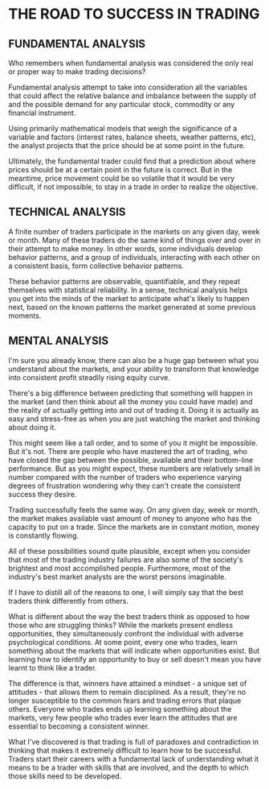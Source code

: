 # THE ROAD TO SUCCESS IN TRADING

## FUNDAMENTAL ANALYSIS

Who remembers when fundamental analysis was considered the only real or proper way to make trading decisions?

Fundamental analysis attempt to take into consideration all the variables that could affect the relative balance and imbalance between the supply of and the possible demand for any particular stock, commodity or any financial instrument.

Using primarily mathematical models that weigh the significance of a variable and factors (interest rates, balance sheets, weather patterns, etc), the analyst projects that the price should be at some point in the future.

Ultimately, the fundamental trader could find that a prediction about where prices should be at a certain point in the future is correct. But in the meantime, price movement could be so volatile that it would be very difficult, if not impossible, to stay in a trade in order to realize the objective.

## TECHNICAL ANALYSIS

A finite number of traders participate in the markets on any given day, week or month. Many of these traders do the same kind of things over and over in their attempt to make money.
In other words, some individuals develop behavior patterns, and a group of individuals, interacting with each other on a consistent basis, form collective behavior patterns.

These behavior patterns are observable, quantifiable, and they repeat themselves with statistical reliability. In a sense, technical analysis helps you get into the minds of the market to anticipate what's likely to happen next, based on the known patterns the market  generated at some previous moments.

## MENTAL ANALYSIS

I'm sure you already know, there can also be a huge gap between what you understand about the markets, and your ability to transform that knowledge into consistent profit steadily rising equity curve.

There's a big difference between predicting that something will happen in the market (and then think about all the money you could have made) and the reality of actually getting into and out of trading it. Doing it is actually as easy and stress-free as when you are just watching the market and thinking about doing it.

This might seem like a tall order, and to some of you it might be impossible. But it's not. There are people who have mastered the art of trading, who have closed the gap between the possible, available and their bottom-line performance. But as you might expect, these numbers are relatively small in number compared with the number of traders who experience varying degrees of frustration wondering why they can't create the consistent success they desire.

Trading successfully feels the same way. On any given day, week or month, the market makes available vast amount of money to anyone who has the capacity to put on a trade. Since the markets are in constant motion, money is constantly flowing.

All of these possibilities sound quite plausible, except when you consider that most of the trading industry failures are also some of the society's brightest and most accomplished people.
Furthermore, most of the industry's best market analysts are the worst persons imaginable.

If I have to distill all of the reasons to one, I will simply say that the best traders think differently from others.

What is different about the way the best traders think as opposed to how those who are struggling thinks? While the markets present endless opportunities, they simultaneously confront the individual with adverse psychological conditions.
At some point, every one who trades, learn something about the markets that will indicate when opportunities exist. But learning how to identify an opportunity to buy or sell doesn't mean you have learnt to think like a trader.

The difference is that, winners have attained a mindset - a unique set of attitudes - that allows them to remain disciplined. As a result, they're no longer susceptible to the common fears and trading errors that plaque others. Everyone who trades ends up learning something about the markets, very few people who trades ever learn the attitudes that are essential to becoming a consistent winner.

What I've discovered is that trading is full of paradoxes and contradiction in thinking that makes it extremely difficult to learn how to be successful. Traders start their careers with a fundamental lack of understanding what it means to be a trader with skills that are involved, and the depth to which those skills need to be developed.
